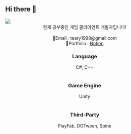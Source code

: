 ## Hi there 👋
<img src="https://capsule-render.vercel.app/api?type=wave&color=auto&height=250&section=header&text=Scho's%20Github&fontSize=60" />
<div align = "center">현재 공부중인 게임 클라이언트 개발자입니다!</div> &nbsp
<div align = "center"> 📧Email : teary1998@gmail.com </div>
<div align = "center"> 📰Portfolio : <a href = "https://fern-cacao-08d.notion.site/1a68660622e580919f2bd678b658b34d?pvs=74"> Notion </a></div> 

<h3 align="center">Language</h3>
<div align = "center">C#, C++</div> &nbsp

<h3 align = "center">Game Engine</h3>
<div align = "center"> Unity </div> &nbsp

<h3 align = "center">Third-Party</h3> 
<div align = "center">PlayFab, DOTween, Spine</div>

<!--
**snnose/snnose** is a ✨ _special_ ✨ repository because its `README.md` (this file) appears on your GitHub profile.

Here are some ideas to get you started:

- 🔭 I’m currently working on ...
- 🌱 I’m currently learning ...
- 👯 I’m looking to collaborate on ...
- 🤔 I’m looking for help with ...
- 💬 Ask me about ...
- 📫 How to reach me: ...
- 😄 Pronouns: ...
- ⚡ Fun fact: ...
-->
